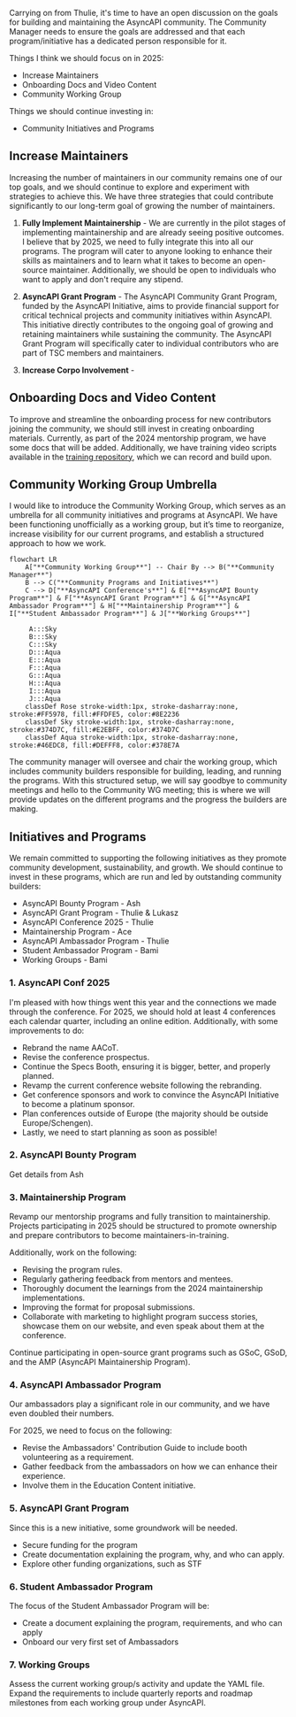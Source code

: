 Carrying on from Thulie, it's time to have an open discussion on the goals for building and maintaining the AsyncAPI community. The Community Manager needs to ensure the goals are addressed and that each program/initiative has a dedicated person responsible for it.

Things I think we should focus on in 2025:

- Increase Maintainers
- Onboarding Docs and Video Content
- Community Working Group

Things we should continue investing in:

- Community Initiatives and Programs

## Increase Maintainers
Increasing the number of maintainers in our community remains one of our top goals, and we should continue to explore and experiment with strategies to achieve this. We have three strategies that could contribute significantly to our long-term goal of growing the number of maintainers.

1. **Fully Implement Maintainership** - We are currently in the pilot stages of implementing maintainership and are already seeing positive outcomes. I believe that by 2025, we need to fully integrate this into all our programs. The program will cater to anyone looking to enhance their skills as maintainers and to learn what it takes to become an open-source maintainer. Additionally, we should be open to individuals who want to apply and don't require any stipend.

2. **AsyncAPI Grant Program** - The AsyncAPI Community Grant Program, funded by the AsyncAPI Initiative, aims to provide financial support for critical technical projects and community initiatives within AsyncAPI. This initiative directly contributes to the ongoing goal of growing and retaining maintainers while sustaining the community. The AsyncAPI Grant Program will specifically cater to individual contributors who are part of TSC members and maintainers.

3. **Increase Corpo Involvement** - 


## Onboarding Docs and Video Content
To improve and streamline the onboarding process for new contributors joining the community, we should still invest in creating onboarding materials. Currently, as part of the 2024 mentorship program, we have some docs that will be added. Additionally, we have training video scripts available in the [training repository](https://github.com/asyncapi/training), which we can record and build upon.

## Community Working Group Umbrella
I would like to introduce the Community Working Group, which serves as an umbrella for all community initiatives and programs at AsyncAPI. We have been functioning unofficially as a working group, but it’s time to reorganize, increase visibility for our current programs, and establish a structured approach to how we work.

``` mermaid
flowchart LR
    A["**Community Working Group**"] -- Chair By --> B("**Community Manager**")
    B --> C("**Community Programs and Initiatives**")
    C --> D["**AsyncAPI Conference's**"] & E["**AsyncAPI Bounty Program**"] & F["**AsyncAPI Grant Program**"] & G["**AsyncAPI Ambassador Program**"] & H["**Maintainership Program**"] & I["**Student Ambassador Program**"] & J["**Working Groups**"]

     A:::Sky
     B:::Sky
     C:::Sky
     D:::Aqua
     E:::Aqua
     F:::Aqua
     G:::Aqua
     H:::Aqua
     I:::Aqua
     J:::Aqua
    classDef Rose stroke-width:1px, stroke-dasharray:none, stroke:#FF5978, fill:#FFDFE5, color:#8E2236
    classDef Sky stroke-width:1px, stroke-dasharray:none, stroke:#374D7C, fill:#E2EBFF, color:#374D7C
    classDef Aqua stroke-width:1px, stroke-dasharray:none, stroke:#46EDC8, fill:#DEFFF8, color:#378E7A

   ```

The community manager will oversee and chair the working group, which includes community builders responsible for building, leading, and running the programs.
With this structured setup, we will say goodbye to community meetings and hello to the Community WG meeting; this is where we will provide updates on the different programs and the progress the builders are making.

## Initiatives and Programs
We remain committed to supporting the following initiatives as they promote community development, sustainability, and growth. We should continue to invest in these programs, which are run and led by outstanding community builders:

- AsyncAPI Bounty Program - Ash
- AsyncAPI Grant Program - Thulie & Lukasz
- AsyncAPI Conference 2025 - Thulie
- Maintainership Program - Ace
- AsyncAPI Ambassador Program - Thulie
- Student Ambassador Program  - Bami
- Working Groups - Bami


### 1. AsyncAPI Conf 2025
I'm pleased with how things went this year and the connections we made through the conference. For 2025, we should hold at least 4 conferences each calendar quarter, including an online edition. Additionally, with some improvements to do:

- Rebrand the name AACoT.
- Revise the conference prospectus.
- Continue the Specs Booth, ensuring it is bigger, better, and properly planned.
- Revamp the current conference website following the rebranding.
- Get conference sponsors and work to convince the AsyncAPI Initiative to become a platinum sponsor.
- Plan conferences outside of Europe (the majority should be outside Europe/Schengen).
- Lastly, we need to start planning as soon as possible!

### 2. AsyncAPI Bounty Program
Get details from Ash

### 3. Maintainership Program
Revamp our mentorship programs and fully transition to maintainership. Projects participating in 2025 should be structured to promote ownership and prepare contributors to become maintainers-in-training.

Additionally, work on the following:

- Revising the program rules.
- Regularly gathering feedback from mentors and mentees.
- Thoroughly document the learnings from the 2024 maintainership implementations.
- Improving the format for proposal submissions.
- Collaborate with marketing to highlight program success stories, showcase them on our website, and even speak about them at the conference.

Continue participating in open-source grant programs such as GSoC, GSoD, and the AMP (AsyncAPI Maintainership Program).

### 4. AsyncAPI Ambassador Program
Our ambassadors play a significant role in our community, and we have even doubled their numbers. 

For 2025, we need to focus on the following: 

- Revise the Ambassadors' Contribution Guide to include booth volunteering as a requirement. 
-  Gather feedback from the ambassadors on how we can enhance their experience. 
- Involve them in the Education Content initiative.

### 5. AsyncAPI Grant Program
Since this is a new initiative, some groundwork will be needed.

- Secure funding for the program
- Create documentation explaining the program, why, and who can apply.
- Explore other funding organizations, such as STF

### 6. Student Ambassador Program

The focus of the Student Ambassador Program will be:

- Create a document explaining the program, requirements, and who can apply
- Onboard our very first set of Ambassadors


### 7. Working Groups
Assess the current working group/s activity and update the YAML file. Expand the requirements to include quarterly reports and roadmap milestones from each working group under AsyncAPI.
